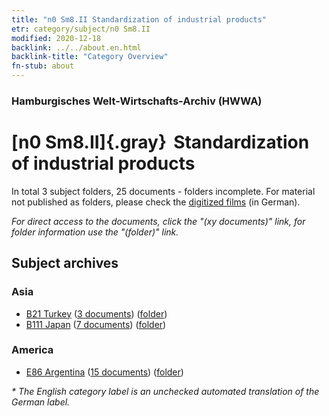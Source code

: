 ```yaml
---
title: "n0 Sm8.II Standardization of industrial products"
etr: category/subject/n0 Sm8.II
modified: 2020-12-18
backlink: ../../about.en.html
backlink-title: "Category Overview"
fn-stub: about
---
```


### Hamburgisches Welt-Wirtschafts-Archiv (HWWA)
# [n0 Sm8.II]{.gray}&#8201; Standardization of industrial products&#160; 





In total 3 subject folders, 25 documents - folders incomplete.
For material not published as folders, please check the [digitized films](/film/h1_sh) (in German).

_For direct access to the documents, click the "(xy documents)" link, for folder information use the "(folder)" link._

## Subject archives



### Asia

- [B21 Turkey](../../../geo/about.en.html#B21) (<a href="https://dfg-viewer.de/show/?tx_dlf[id]=https://pm20.zbw.eu/mets/sh/1411xx/141111/1457xx/145791/public.mets.en.xml" target="_blank">3 documents</a>) ([folder](http://purl.org/pressemappe20/folder/sh/141111,145791))
- [B111 Japan](../../../geo/about.en.html#B111) (<a href="https://dfg-viewer.de/show/?tx_dlf[id]=https://pm20.zbw.eu/mets/sh/1412xx/141272/1457xx/145791/public.mets.en.xml" target="_blank">7 documents</a>) ([folder](http://purl.org/pressemappe20/folder/sh/141272,145791))

### America

- [E86 Argentina](../../../geo/about.en.html#E86) (<a href="https://dfg-viewer.de/show/?tx_dlf[id]=https://pm20.zbw.eu/mets/sh/1416xx/141692/1457xx/145791/public.mets.en.xml" target="_blank">15 documents</a>) ([folder](http://purl.org/pressemappe20/folder/sh/141692,145791))


_* The English category label is an unchecked automated translation of the German label._

